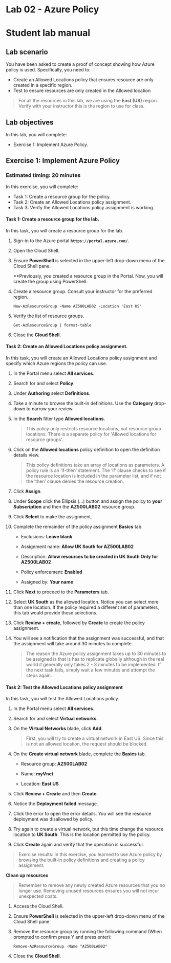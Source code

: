 ﻿---
lab:
    title: '02 - Azure Policy'
    module: 'Module 01 - Manage Identity and Access'
---

# Lab 02 - Azure Policy

# Student lab manual

## Lab scenario

You have been asked to create a proof of concept showing how Azure policy is used. Specifically, you need to:

- Create an Allowed Locations policy that ensures resource are only created in a specific region.
- Test to ensure resources are only created in the Allowed location

> For all the resources in this lab, we are using the **East (US)** region. Verify with your instructor this is the region to use for class. 

## Lab objectives

In this lab, you will complete:

- Exercise 1: Implement Azure Policy. 

## Exercise 1: Implement Azure Policy

### Estimated timing: 20 minutes

In this exercise, you will complete:

- Task 1: Create a resource group for the policy. 
- Task 2: Create an Allowed Locations policy assignment.
- Task 3: Verify the Allowed Locations policy assignment is working. 

#### Task 1: Create a resource group for the lab. 

In this task, you will create a resource group for the lab. 

1. Sign-in to the Azure portal **`https://portal.azure.com/`**.

1. Open the Cloud Shell. 

1. Ensure **PowerShell** is selected in the upper-left drop-down menu of the Cloud Shell pane.

	**Previously, you created a resource group in the Portal. Now, you will create the group using PowerShell. 

1. Create a resource group. Consult your instructor for the preferred region.

    ```
    New-AzResourceGroup -Name AZ500LAB02 -Location 'East US'
    ```

1. Verify the list of resource groups.

	```
	Get-AzResourceGroup | format-table
	```

1. Close the **Cloud Shell**.

#### Task 2: Create an Allowed Locations policy assignment.

In this task, you will create an Allowed Locations policy assignment and specify which Azure regions the policy can use. 

1. In the Portal menu select **All services**. 

1. Search for and select **Policy**.

1. Under **Authoring** select **Definitions**.

1. Take a minute to browse the built-in definitions. Use the **Category** drop-down to narrow your review.

1. In the **Search** filter type **Allowed locations**. 

	> This policy only restricts resource locations, not resource group locations. There is a separate policy for 'Allowed locations for resource groups'.

1.  Click on the **Allowed locations** policy definition to open the definition details view. 

	> This policy definitions take an array of locations as parameters. A policy rule is an ‘if-then’ statement. The ‘if’ clause checks to see if the resource location is included in the parameter list, and if not the ‘then’ clause denies the resource creation.

1.  Click **Assign**.

1.  Under **Scope** click the Ellipsis (...) button and assign the policy to **your Subscription** and then  the **AZ500LAB02** resource group.

1. Click **Select** to make the assignment.
 
1. Complete the remainder of the policy assignment **Basics** tab.

	-   Exclusions: **Leave blank**
    
	-   Assignment name: **Allow UK South for AZ500LAB02**
    
	-   Description: **Allow resources to be created in UK South Only for AZ500LAB02**
    
	-   Policy enforcement: **Enabled**
    
	-   Assigned by: **Your name**

1. Click **Next** to proceed to the **Parameters** tab. 

1. Select **UK South** as the allowed location. Notice you can select more than one location. If the policy required a different set of parameters, this tab would provide those selections. 

1. Click **Review + create**, followed by **Create** to create the policy assignment. 

1.  You will see a notification that the assignment was successful, and that the assignment will take around 30 minutes to complete.

	> The reason the Azure policy assignment takes up to 30 minutes to be assigned is that is has to replicate globally although in the real world it generally only takes 2 - 3 minutes to be implemented.  If the next task fails, simply wait a few minutes and attempt the steps again.

#### Task 2: Test the Allowed Locations policy assignment

In this task, you will test the Allowed Locations policy. 

1. In the Portal menu select **All services**. 

1. Search for and select **Virtual networks**.

1.  On the **Virtual Networks** blade, click **Add**.

	> First, you will try to create a virtual network in East US. Since this is not an allowed location, the request should be blocked. 

1. On the **Create virtual network** blade, complete the **Basics** tab.

	-   Resource group: **AZ500LAB02**
	
    -   Name: **myVnet**
 
    -   Location: **East US**

1. Click **Review + Create** and then **Create**. 

1. Notice the **Deployment failed** message. 

1. Click the error to open the error details. You will see the resource deployment was disallowed by policy.

1. Try again to create a virtual network, but this time change the resource location to **UK South**. This is the location permitted by the policy. 

2. Click **Create** again and verify that the operation is successful.  

> Exercise results: In this exercise, you learned to use Azure policy by browsing the built-in policy definitions and creating a policy assignment.

**Clean up resources**

> Remember to remove any newly created Azure resources that you no longer use. Removing unused resources ensures you will not incur unexpected costs.

1. Access the Cloud Shell.

1. Ensure **PowerShell** is selected in the upper-left drop-down menu of the Cloud Shell pane.

1. Remove the resource group by running the following command (When prompted to confirm press Y and press enter):
  
    ```
    Remove-AzResourceGroup -Name "AZ500LAB02"
    ```
1.  Close the **Cloud Shell**. 